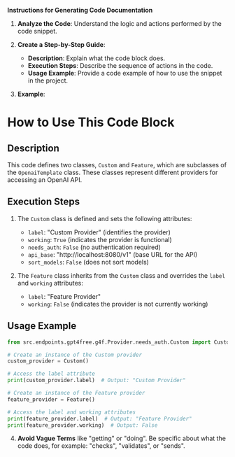 **Instructions for Generating Code Documentation**

1. **Analyze the Code**: Understand the logic and actions performed by the code snippet.

2. **Create a Step-by-Step Guide**:
    - **Description**: Explain what the code block does.
    - **Execution Steps**: Describe the sequence of actions in the code.
    - **Usage Example**: Provide a code example of how to use the snippet in the project.

3. **Example**:

How to Use This Code Block
=========================================================================================

Description
-------------------------
This code defines two classes, `Custom` and `Feature`, which are subclasses of the `OpenaiTemplate` class. These classes represent different providers for accessing an OpenAI API. 

Execution Steps
-------------------------
1. The `Custom` class is defined and sets the following attributes:
    - `label`: "Custom Provider" (identifies the provider)
    - `working`: `True` (indicates the provider is functional)
    - `needs_auth`: `False` (no authentication required)
    - `api_base`: "http://localhost:8080/v1" (base URL for the API)
    - `sort_models`: `False` (does not sort models)

2. The `Feature` class inherits from the `Custom` class and overrides the `label` and `working` attributes:
    - `label`: "Feature Provider"
    - `working`: `False` (indicates the provider is not currently working)

Usage Example
------------------------

```python
from src.endpoints.gpt4free.g4f.Provider.needs_auth.Custom import Custom, Feature

# Create an instance of the Custom provider
custom_provider = Custom()

# Access the label attribute
print(custom_provider.label)  # Output: "Custom Provider"

# Create an instance of the Feature provider
feature_provider = Feature()

# Access the label and working attributes
print(feature_provider.label)  # Output: "Feature Provider"
print(feature_provider.working)  # Output: False
```

4. **Avoid Vague Terms** like "getting" or "doing". Be specific about what the code does, for example: "checks", "validates", or "sends".